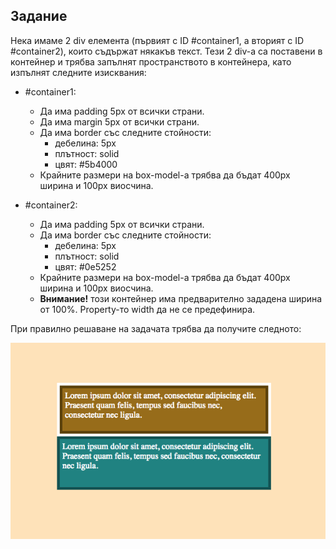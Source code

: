 ## Задание

Нека имаме 2 div елемента (първият с ID #container1, а вторият с ID #container2), които съдържат някакъв текст.
Тези 2 div-a са поставени в контейнер и трябва запълнят пространството в контейнера, като изпълнят следните изисквания:
 
- #container1:
    - Да има padding 5px от всички страни.
    - Да има margin 5px от всички страни.
    - Да има border със следните стойности:
        - дебелина: 5px
        - плътност: solid
        - цвят: #5b4000
    - Крайните размери на box-model-a трябва да бъдат 400px ширина и 100px виосчина.

- #container2:
    - Да има padding 5px от всички страни.
    - Да има border със следните стойности:
        - дебелина: 5px
        - плътност: solid
        - цвят: #0e5252
    - Крайните размери на box-model-a трябва да бъдат 400px ширина и 100px виосчина.
    - **Внимание!** този контейнер има предварително зададена ширина от 100%. Property-то width да не се предефинира.


При правилно решаване на задачата трябва да получите следното:


![Box Model](end-result.png)
